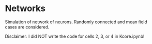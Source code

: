 # Networks

Simulation of network of neurons. Randomly connected and mean field cases are considered.

Disclaimer: I did NOT write the code for cells 2, 3, or 4 in Kcore.ipynb! 
